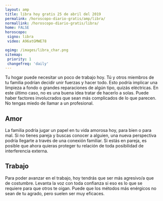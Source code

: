 ```yaml
---
layout: amp
title: libra hoy gratis 25 de abril del 2019 
permalink: /horoscopo-diario-gratis/amp/libra/
normallink: /horoscopo-diario-gratis/libra/
home: FALSE
horoscopo:
 signo: libra
 video: A96atGMWE78

ogimg: /images/libra_char.png
sitemap:
 priority: 1
 changefreq: 'daily'
---
```



Tu hogar puede necesitar un poco de trabajo hoy. Tú y otros miembros de tu familia podrían decidir unir fuerzas y hacer todo. Esto podría implicar una limpieza a fondo o grandes reparaciones de algún tipo, quizás eléctricas. En este último caso, no es una buena idea tratar de hacerlo a solas. Puede haber factores involucrados que sean más complicados de lo que parecen. No tengas miedo de llamar a un profesional.

## Amor

La familia podría jugar un papel en tu vida amorosa hoy, para bien o para mal. Si no tienes pareja y buscas conocer a alguien, una nueva perspectiva podría llegarte a través de una conexión familiar. Si estás en pareja, es posible que ahora quieras proteger tu relación de toda posibilidad de interferencia externa.

## Trabajo

Para poder avanzar en el trabajo, hoy tendrás que ser más agresivo/a que de costumbre. Levanta la voz con toda confianza si eso es lo que se requiere para que otros te oigan. Puede que los métodos más enérgicos no sean de tu agrado, pero suelen ser muy eficaces.